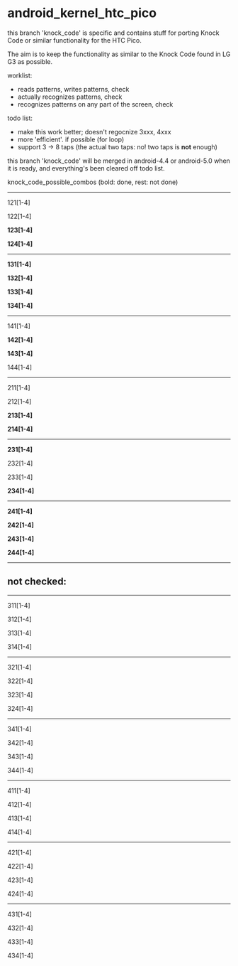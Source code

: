 android_kernel_htc_pico
=======================


this branch 'knock_code' is specific and contains stuff for porting Knock Code
or similar functionality for the HTC Pico.

The aim is to keep the functionality as similar to the Knock Code found in LG G3
as possible.

worklist:
* reads patterns, writes patterns, check
* actually recognizes patterns, check
* recognizes patterns on any part of the screen, check

todo list:
* make this work better; doesn't regocnize 3xxx, 4xxx
* more 'efficient'. if possible (for loop)
* support 3 -> 8 taps (the actual two taps: no! two taps is **not** enough)


this branch 'knock_code' will be merged in android-4.4 or android-5.0 when it is
ready, and everything's been cleared off todo list.


knock\_code\_possible_combos (bold: done, rest: not done)

---

121[1-4]

122[1-4]

**123[1-4]**

**124[1-4]**

---

**131[1-4]**

**132[1-4]**

**133[1-4]**

**134[1-4]**

---

141[1-4]

**142[1-4]**

**143[1-4]**

144[1-4]

---

211[1-4]

212[1-4]

**213[1-4]**

**214[1-4]**


---

**231[1-4]**

232[1-4]

233[1-4]

**234[1-4]**


---

**241[1-4]**

**242[1-4]**

**243[1-4]**

**244[1-4]**


---


not checked:
------------

---

311[1-4]

312[1-4]

313[1-4]

314[1-4]


---

321[1-4]

322[1-4]

323[1-4]

324[1-4]


---

341[1-4]

342[1-4]

343[1-4]

344[1-4]


---

411[1-4]

412[1-4]

413[1-4]

414[1-4]


---

421[1-4]

422[1-4]

423[1-4]

424[1-4]


---

431[1-4]

432[1-4]

433[1-4]

434[1-4]

